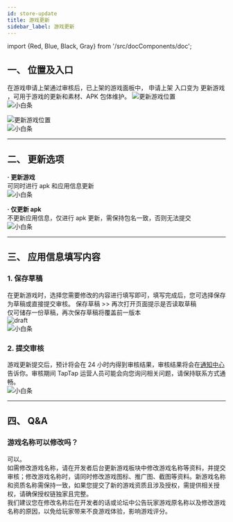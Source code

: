 ```yaml
---
id: store-update
title: 游戏更新
sidebar_label: 游戏更新
---
```

import {Red, Blue, Black, Gray} from '/src/docComponents/doc';


## **一、 位置及入口**  
在游戏申请上架通过审核后，已上架的游戏面板中，<Blue> 申请上架 </Blue>入口变为 <Blue> 更新游戏 </Blue>，可用于游戏的更新和素材、APK 包体维护。
![更新游戏位置](https://img.tapimg.com/market/images/40a9b47236195e95bdb37aafb8a4214d.png)  
![小白条](https://img.tapimg.com/market/images/c53d78b9b120276b53f82aebb0d01537.png)  

![更新游戏位置](https://img.tapimg.com/market/images/f26d7ea7dd7a94b5837a042d65e29674.png)  
![小白条](https://img.tapimg.com/market/images/c53d78b9b120276b53f82aebb0d01537.png)  

---

## **二、 更新选项**  

**· 更新游戏**  
可同时进行 apk 和应用信息更新  
![小白条](https://img.tapimg.com/market/images/c53d78b9b120276b53f82aebb0d01537.png)  

**· 仅更新 apk**  
不更新应用信息，仅进行 apk 更新，需保持包名一致，否则无法提交  
![小白条](https://img.tapimg.com/market/images/c53d78b9b120276b53f82aebb0d01537.png)  

---

## **三、 应用信息填写内容**  

### **1. 保存草稿**  
在更新游戏时，选择您需要修改的内容进行填写即可，填写完成后，您可选择保存为草稿或直接提交审核。
保存草稿 >> 再次打开页面提示是否读取草稿  
仅可储存一份草稿，再次保存草稿将覆盖前一版本  
![draft](https://img.tapimg.com/market/images/749d3b877fe95e142ec8c63f46b40ef4.png)  
![小白条](https://img.tapimg.com/market/images/c53d78b9b120276b53f82aebb0d01537.png)  

### **2. 提交审核**  
游戏更新提交后，预计将会在 24 小时内得到审核结果，审核结果将会在[通知中心](https://www.taptap.com/notifications?type=4&show_type=inbox)告诉你。审核期间 TapTap 运营人员可能会向您询问相关问题，请保持联系方式通畅。    
![小白条](https://img.tapimg.com/market/images/c53d78b9b120276b53f82aebb0d01537.png)  

---

## **四、 Q&A**  

### **游戏名称可以修改吗？**  
可以。  
如需修改游戏名称，请在开发者后台<Blue>更新游戏</Blue>板块中修改游戏名称等资料，并提交审核；修改游戏名称时，请同时修改游戏图标、推广图、截图等资料。新游戏名称和资质名称需保持一致，如果您提交了新的游戏资质且涉及授权，需提供相关授权，请确保授权链独家且完整。  
我们建议您在修改名称后在开发者的话或论坛中公告玩家游戏原名称以及修改游戏名称的原因，以免给玩家带来不良游戏体验，影响游戏评分。
